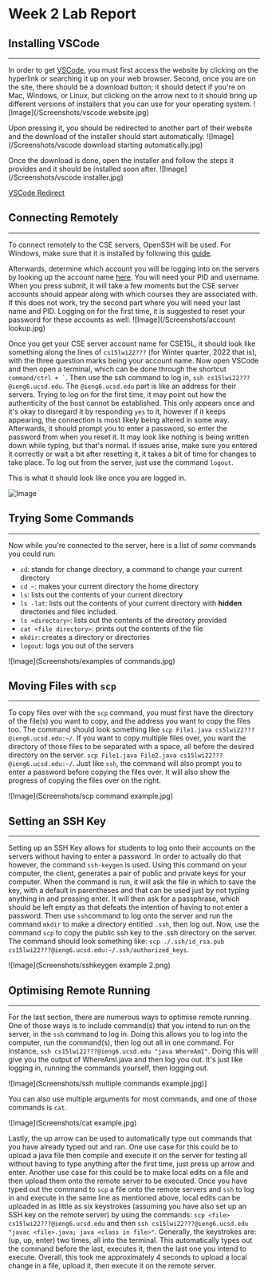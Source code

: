 # Week 2 Lab Report

## Installing VSCode
***
In order to get [VSCode](https://code.visualstudio.com/), you must first access the website by clicking on the hyperlink 
or searching it up on your web browser. Second, once you are on the site, there should be a download button; it should
detect if you're on Mac, Windows, or Linux, but clicking on the arrow next to it should bring up different versions of 
installers that you can use for your operating system. 
![Image](/Screenshots/vscode website.jpg)

Upon pressing it, you should be redirected to another part of their website and the download of the installer should 
start automatically. 
![Image](/Screenshots/vscode download starting automatically.jpg)

Once the download is done, open the installer and follow the steps it provides and it should be installed soon after.
![Image](/Screenshots/vscode installer.jpg)

[VSCode Redirect](https://code.visualstudio.com/)

## Connecting Remotely
***
To connect remotely to the CSE servers, OpenSSH will be used. For Windows, make sure that it is installed by following 
this [guide](https://docs.microsoft.com/en-us/windows-server/administration/openssh/openssh_install_firstuse).

Afterwards, determine which account you will be logging into on the servers by looking up the account name 
[here](https://sdacs.ucsd.edu/~icc/index.php). You will need your PID and username. When you press submit, it will take a few moments but the CSE server accounts should appear along with which courses they are associated with. If this does not work, try the second part where you will need your last name and PID. Logging on for the first time, it is suggested to reset your password for these accounts as well.
![Image](/Screenshots/account lookup.jpg)

Once you get your CSE server account name for CSE15L, it should look like something along the lines of ```cs15lwi22???```
(for Winter quarter, 2022 that is), with the three question marks being your account name. Now open VSCode and then open 
a terminal, which can be done through the shortcut ``` command/ctrl + ` ```. Then use the ssh command to log in, 
```ssh cs15lwi22???@ieng6.ucsd.edu```. The ```@ieng6.ucsd.edu``` part is like an address for their servers. Trying to log 
on for the first time, it may point out how the authenticity of the host cannot be established. This only appears once 
and it's okay to disregard it by responding ```yes``` to it, however if it keeps appearing, the connection is most likely 
being altered in some way. Afterwards, it should prompt you to enter a password, so enter the password from when you 
reset it. It may look like nothing is being written down while typing, but that's normal. If issues arise, make sure you 
entered it correctly or wait a bit after resetting it, it takes a bit of time for changes to take place. To log out from 
the server, just use the command ```logout```.

This is what it should look like once you are logged in.

![Image](/Screenshots/sshcommand.png)

## Trying Some Commands
***
Now while you're connected to the server, here is a list of *some* commands you could run:
- ```cd```: stands for change directory, a command to change your current directory
- ```cd ~```: makes your current directory the home directory
- ```ls```: lists out the contents of your current directory
- ```ls -lat```: lists out the contents of your current directory with **hidden** directories and files included.
- ```ls <directory>```: lists out the contents of the directory provided
- ```cat <file directory>```: prints out the contents of the file
- ```mkdir```: creates a directory or directories
- ```logout```: logs you out of the servers 

![Image](Screenshots/examples of commands.jpg)

## Moving Files with ```scp```
***
To copy files over with the ```scp``` command, you must first have the directory of the file(s) you want to copy, and the 
address you want to copy the files too. The command should look something like 
```scp File1.java cs5lwi22???@ieng6.ucsd.edu:~/```. If you want to copy multiple files over, you want the directory of 
those files to be separated with a space, all before the desired directory on the server. 
```scp File1.java File2.java cs15lwi22???@ieng6.ucsd.edu:~/```. Just like ```ssh```, the command will also prompt you to 
enter a password before copying the files over. It will also show the progress of copying the files over on the right.

![Image](Screenshots/scp command example.jpg)

## Setting an SSH Key
***
Setting up an SSH Key allows for students to log onto their accounts on the servers without having to enter a password. 
In order to actually do that however, the command ```ssh-keygen``` is used. Using this command on your computer, 
the client, generates a pair of public and private keys for your computer. When the command is run, it will ask the file 
in which to save the key, with a default in parentheses and that can be used just by not typing anything in and pressing 
enter. It will then ask for a passphrase, which should be left empty as that defeats the intention of having to not enter 
a password. Then use ```ssh```command to log onto the server and run the command ```mkdir``` to make a directory entitled 
```.ssh```, then log out. Now, use the command ```scp``` to copy the public ssh key to the .ssh directory on the server. 
The command should look something like: ```scp ./.ssh/id_rsa.pub cs15lwi22???@ieng6.ucsd.edu:~/.ssh/authorized_keys```.

![Image](Screenshots/sshkeygen example 2.png)

## Optimising Remote Running 
*** 
For the last section, there are numerous ways to optimise remote running. One of those ways is to include command(s) that 
you intend to run on the server, in the ```ssh``` command to log in. Doing this allows you to log into the computer, run 
the command(s), then log out all in one command. For instance, ```ssh cs15lwi22???@ieng6.ucsd.edu "java WhereAmI"```. 
Doing this will give you the output of WhereAmI.java and then log you out. It's just like logging in, running the commands 
yourself, then logging out.

![Image](Screenshots/ssh multiple commands example.jpg)]

You can also use multiple arguments for most commands, and one of those commands is ```cat```.

![Image](Screenshots/cat example.jpg)

Lastly, the up arrow can be used to automatically type out commands that you have already typed out and ran. One use case 
for this could be to upload a java file then compile and execute it on the server for testing all without having to type 
anything after the first time, just press up arrow and enter.
Another use case for this could be to make local edits on a file and then upload them onto the remote server to be 
executed. Once you have typed out the command to ```scp``` a file onto the remote servers and ```ssh``` to log in and 
execute in the same line as mentioned above, local edits can be uploaded in as little as six keystrokes (assuming you 
have also set up an SSH key on the remote server) by using the commands: ```scp <file> cs15lwi22???@ieng6.ucsd.edu``` 
and then ```ssh cs15lwi22???@ieng6.ucsd.edu "javac <file>.java; java <class in file>"```. Generally, the keystrokes are: 
(up, up, enter) two times, all into the terminal. This automatically types out the command before the last, executes it, 
then the last one you intend to execute. Overall, this took me approximately 4 seconds to upload a local change in a file,
upload it, then execute it on the remote server.